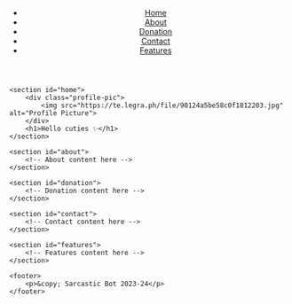 <!DOCTYPE html>
<html lang="en">
<head>
    <meta charset="UTF-8">
    <meta name="viewport" content="width=device-width, initial-scale=1.0">
    <title>Sarcastic Bot - Documentation</title>
    <link rel="stylesheet" href="https://fonts.googleapis.com/css?family=Poppins:300,400,500,600,700">
    <link rel="stylesheet" href="styles.css"> <!-- Link to an external CSS file for better styling -->
</head>
<body>
    <header>
        <nav>
            <ul>
                <li><a href="#home">Home</a></li>
                <li><a href="#about">About</a></li>
                <li><a href="#donation">Donation</a></li>
                <li><a href="#contact">Contact</a></li>
                <li><a href="#features">Features</a></li>
            </ul>
        </nav>
    </header>

    <section id="home">
        <div class="profile-pic">
            <img src="https://te.legra.ph/file/90124a5be58c0f1812203.jpg" alt="Profile Picture">
        </div>
        <h1>Hello cuties ✨</h1>
    </section>

    <section id="about">
        <!-- About content here -->
    </section>

    <section id="donation">
        <!-- Donation content here -->
    </section>

    <section id="contact">
        <!-- Contact content here -->
    </section>

    <section id="features">
        <!-- Features content here -->
    </section>

    <footer>
        <p>&copy; Sarcastic Bot 2023-24</p>
    </footer>
</body>
</html>
